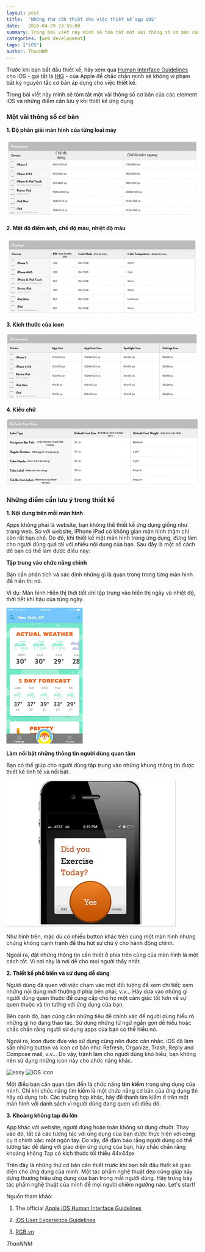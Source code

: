 ```yaml
---
layout: post
title:  "Những thứ cần thiết cho việc thiết kế app iOS"
date:   2016-04-29 23:55:00
summary: Trong bài viết này mình sẽ tóm tắt một vài thông số cơ bản của các element iOS và những điểm cần lưu ý khi thiết kế ứng dụng.
categories: [web development]
tags: ["iOS"]
author: ThaoNNM
---
```

Trước khi bạn bắt đầu thiết kế, hãy xem qua [Human Interface Guidelines](https://developer.apple.com/library/ios/documentation/UserExperience/Conceptual/MobileHIG/index.html?utm_source=twitterfeed&utm_medium=twitter) cho iOS - gọi tắt là [HIG](https://developer.apple.com/library/ios/documentation/UserExperience/Conceptual/MobileHIG/index.html?utm_source=twitterfeed&utm_medium=twitter) - của Apple để chắc chắn mình sẽ không vi phạm bất kỳ nguyên tắc cơ bản áp dụng cho việc thiết kế.

Trong bài viết này mình sẽ tóm tắt một vài thông số cơ bản của các element iOS và những điểm cần lưu ý khi thiết kế ứng dụng.

### Một vài thông số cơ bản

  __1. Độ phân giải màn hình của từng loại máy__
  
  ![IOS apps](/images/ios_resolution.jpg)
  
  __2. Mật độ điểm ảnh, chế độ màu, nhiệt độ màu__
  
  ![IOS apps](/images/ios_color.jpg)
  
  __3. Kích thước của icon__
  
  ![IOS apps](/images/ios_icon.png)
  
  __4. Kiểu chữ__
  
  ![IOS apps](/images/ios_fontsize.jpg)
  
### Những điểm cần lưu ý trong thiết kế

  __1. Nội dung trên mỗi màn hình__
  
  Apps không phải là website, bạn không thể thiết kế ứng dụng giống như trang web. So với website, iPhone iPad có không gian màn hình thậm chí còn rất hạn chế. Do đó, khi thiết kế một màn hình trong ứng dụng, đừng làm cho người dùng quá tải với nhiều nội dung của bạn. Sau đây là một số cách để bạn có thể làm được điều này:
  
  **Tập trung vào chức năng chính**
  
  Bạn cần phân tích và xác định những gì là quan trọng trong từng màn hình để hiển thị nó. 
  
  Ví dụ:  Màn hình Hiển thị thời tiết chỉ tập trung vào hiển thị ngày và nhiệt độ, thời tiết khí hậu của từng ngày. 
  
  ![Weather](/images/ios_weather.jpg)
  
  **Làm nổi bật những thông tin người dùng quan tâm**
  
  Bạn có thể giúp cho người dùng tập trung vào những khung thông tin được thiết kế tinh tế và nổi bật.
  
  ![quan tâm](/images/ios_screenshot.jpg)
  
  Như hình trên, mặc dù có nhiều button khác trên cùng một màn hình nhưng chúng không cạnh tranh để thu hút sự chú ý cho hành động chính.
  
  Ngoài ra, đặt những thông tin cần thiết ở phía trên cùng của màn hình là một cách tốt. Vì nơi này là nơi dễ cho mọi người thấy nhất.
  
  __2. Thiết kế phổ biến và sử dụng dễ dàng__
  
  Người dùng đã quen với việc chạm vào một đối tượng để xem chi tiết; xem những nội dung mới thường ở phía bên phải; v.v... Hãy dựa vào những gì người dùng quen thuộc để cung cấp cho họ một cảm giác tốt hơn về sự quen thuộc và tin tưởng với ứng dụng của bạn.
  
  Bên cạnh đó, bạn cũng cần những tiêu đề chính xác để người dùng hiểu rõ những gì họ đang thao tác. Sử dụng những từ ngữ ngắn gọn dễ hiểu hoặc chắc chắn rằng người sử dụng apps của bạn có thể hiểu nó. 
  
  Ngoài ra, icon được đưa vào sử dụng cũng nên được cân nhắc. iOS đã làm sẵn những button và icon cơ bản như: Refresh, Organize, Trash, Reply and Compose mail, v.v... Do vậy, tránh làm cho người dùng khó hiểu, bạn không nên sử dụng những icon này cho chức năng khác.
  
  ![easy](https://developer.apple.com/library/ios/documentation/UserExperience/Conceptual/MobileHIG/Art/icon_family_2x.png)
  ![iOS icon](https://developer.apple.com/library/ios/documentation/UserExperience/Conceptual/MobileHIG/Art/balanced_icons_2x.png)
  
  Một điều bạn cần quan tâm đến là chức năng **tìm kiếm** trong ứng dụng của mình. Chỉ khi chức năng tìm kiếm là một chức năng cơ bản của ứng dụng thì hãy sử dụng tab. Các trường hợp khác, hãy để thanh tìm kiếm ở trên một màn hình với danh sách vì người dùng đang quen với điều đó.
  
  __3. Khoảng không tap đủ lớn__
  
  App khác với website, người dùng hoàn toàn không sử dụng chuột. Thay vào đó, tất cả các tương tác với ứng dụng của bạn được thực hiện với công cụ ít chính xác: một ngón tay. Do vậy, để đảm bảo rằng người dùng có thể tương tác dễ dàng với giao diện ứng dụng của bạn, hãy chắc chắn rằng khoảng không Tap có kích thước tối thiểu 44x44px

Trên đây là những thứ cơ bản cần thiết trước khi bạn bắt đầu thiết kế giao diện cho ứng dụng của mình. Một tác phẩm nghệ thuật đẹp cũng giúp xây dựng thương hiệu ứng dụng của bạn trong mắt người dùng. Hãy trưng bày tác phẩm nghệ thuật của mình để mọi người chiêm ngưỡng nào. Let's start! 

Nguồn tham khảo:

1. The official [Apple iOS Human Interface Guidelines](https://developer.apple.com/library/ios/documentation/UserExperience/Conceptual/MobileHIG/index.html?utm_source=twitterfeed&utm_medium=twitter)

2. [iOS User Experience Guidelines](http://www.designprinciplesftw.com/collections/ios-user-experience-guidelines)

3. [RGB.vn](http://rgb.vn/ideas/explore/mot-so-diem-can-luu-y-khi-thiet-ke-icon-ung-dung-cho-ios-7)

*ThaoNNM*

